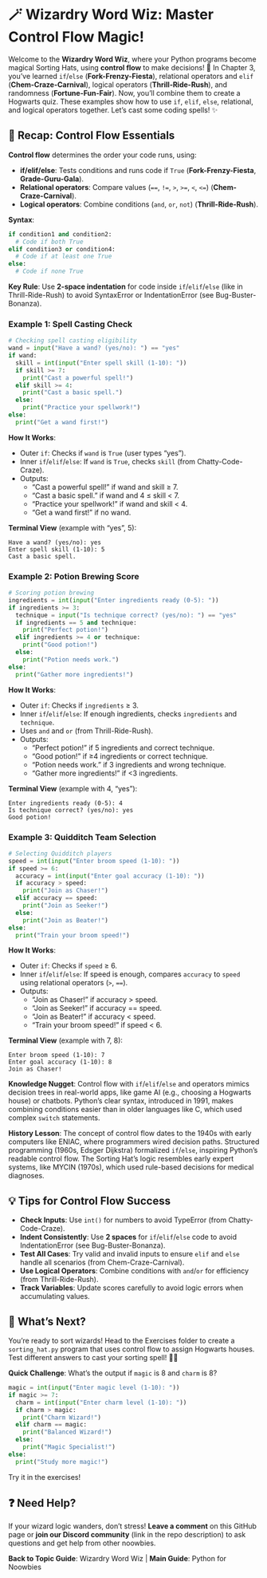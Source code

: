 # 🪄 Wizardry Word Wiz: Master Control Flow Magic!

Welcome to the **Wizardry Word Wiz**, where your Python programs become magical Sorting Hats, using **control flow** to make decisions! 🧙 In Chapter 3, you’ve learned `if`/`else` (**Fork-Frenzy-Fiesta**), relational operators and `elif` (**Chem-Craze-Carnival**), logical operators (**Thrill-Ride-Rush**), and randomness (**Fortune-Fun-Fair**). Now, you’ll combine them to create a Hogwarts quiz. These examples show how to use `if`, `elif`, `else`, relational, and logical operators together. Let’s cast some coding spells! ✨

## 📖 Recap: Control Flow Essentials

**Control flow** determines the order your code runs, using:

- **if/elif/else**: Tests conditions and runs code if `True` (**Fork-Frenzy-Fiesta**, **Grade-Guru-Gala**).
- **Relational operators**: Compare values (`==`, `!=`, `>`, `>=`, `<`, `<=`) (**Chem-Craze-Carnival**).
- **Logical operators**: Combine conditions (`and`, `or`, `not`) (**Thrill-Ride-Rush**).

**Syntax**:

```python
if condition1 and condition2:
  # Code if both True
elif condition3 or condition4:
  # Code if at least one True
else:
  # Code if none True
```

**Key Rule**: Use **2-space indentation** for code inside `if`/`elif`/`else` (like in Thrill-Ride-Rush) to avoid SyntaxError or IndentationError (see Bug-Buster-Bonanza).

### Example 1: Spell Casting Check

```python
# Checking spell casting eligibility
wand = input("Have a wand? (yes/no): ") == "yes"
if wand:
  skill = int(input("Enter spell skill (1-10): "))
  if skill >= 7:
    print("Cast a powerful spell!")
  elif skill >= 4:
    print("Cast a basic spell.")
  else:
    print("Practice your spellwork!")
else:
  print("Get a wand first!")
```

**How It Works**:

- Outer `if`: Checks if `wand` is `True` (user types “yes”).
- Inner `if`/`elif`/`else`: If `wand` is `True`, checks `skill` (from Chatty-Code-Craze).
- Outputs:
    - “Cast a powerful spell!” if wand and skill ≥ 7.
    - “Cast a basic spell.” if wand and 4 ≤ skill < 7.
    - “Practice your spellwork!” if wand and skill < 4.
    - “Get a wand first!” if no wand.

**Terminal View** (example with “yes”, 5):

```
Have a wand? (yes/no): yes
Enter spell skill (1-10): 5
Cast a basic spell.
```

### Example 2: Potion Brewing Score

```python
# Scoring potion brewing
ingredients = int(input("Enter ingredients ready (0-5): "))
if ingredients >= 3:
  technique = input("Is technique correct? (yes/no): ") == "yes"
  if ingredients == 5 and technique:
    print("Perfect potion!")
  elif ingredients >= 4 or technique:
    print("Good potion!")
  else:
    print("Potion needs work.")
else:
  print("Gather more ingredients!")
```

**How It Works**:

- Outer `if`: Checks if `ingredients` ≥ 3.
- Inner `if`/`elif`/`else`: If enough ingredients, checks `ingredients` and `technique`.
- Uses `and` and `or` (from Thrill-Ride-Rush).
- Outputs:
    - “Perfect potion!” if 5 ingredients and correct technique.
    - “Good potion!” if ≥4 ingredients or correct technique.
    - “Potion needs work.” if 3 ingredients and wrong technique.
    - “Gather more ingredients!” if <3 ingredients.

**Terminal View** (example with 4, “yes”):

```
Enter ingredients ready (0-5): 4
Is technique correct? (yes/no): yes
Good potion!
```

### Example 3: Quidditch Team Selection

```python
# Selecting Quidditch players
speed = int(input("Enter broom speed (1-10): "))
if speed >= 6:
  accuracy = int(input("Enter goal accuracy (1-10): "))
  if accuracy > speed:
    print("Join as Chaser!")
  elif accuracy == speed:
    print("Join as Seeker!")
  else:
    print("Join as Beater!")
else:
  print("Train your broom speed!")
```

**How It Works**:

- Outer `if`: Checks if `speed` ≥ 6.
- Inner `if`/`elif`/`else`: If speed is enough, compares `accuracy` to `speed` using relational operators (`>`, `==`).
- Outputs:
    - “Join as Chaser!” if accuracy > speed.
    - “Join as Seeker!” if accuracy == speed.
    - “Join as Beater!” if accuracy < speed.
    - “Train your broom speed!” if speed < 6.

**Terminal View** (example with 7, 8):

```
Enter broom speed (1-10): 7
Enter goal accuracy (1-10): 8
Join as Chaser!
```

**Knowledge Nugget**: Control flow with `if`/`elif`/`else` and operators mimics decision trees in real-world apps, like game AI (e.g., choosing a Hogwarts house) or chatbots. Python’s clear syntax, introduced in 1991, makes combining conditions easier than in older languages like C, which used complex `switch` statements.

**History Lesson**: The concept of control flow dates to the 1940s with early computers like ENIAC, where programmers wired decision paths. Structured programming (1960s, Edsger Dijkstra) formalized `if`/`else`, inspiring Python’s readable control flow. The Sorting Hat’s logic resembles early expert systems, like MYCIN (1970s), which used rule-based decisions for medical diagnoses.

## 💡 Tips for Control Flow Success

- **Check Inputs**: Use `int()` for numbers to avoid TypeError (from Chatty-Code-Craze).
- **Indent Consistently**: Use **2 spaces** for `if`/`elif`/`else` code to avoid IndentationError (see Bug-Buster-Bonanza).
- **Test All Cases**: Try valid and invalid inputs to ensure `elif` and `else` handle all scenarios (from Chem-Craze-Carnival).
- **Use Logical Operators**: Combine conditions with `and`/`or` for efficiency (from Thrill-Ride-Rush).
- **Track Variables**: Update scores carefully to avoid logic errors when accumulating values.

## 🎯 What’s Next?

You’re ready to sort wizards! Head to the Exercises folder to create a `sorting_hat.py` program that uses control flow to assign Hogwarts houses. Test different answers to cast your sorting spell! 🧙‍♂️

**Quick Challenge**: What’s the output if `magic` is 8 and `charm` is 8?

```python
magic = int(input("Enter magic level (1-10): "))
if magic >= 7:
  charm = int(input("Enter charm level (1-10): "))
  if charm > magic:
    print("Charm Wizard!")
  elif charm == magic:
    print("Balanced Wizard!")
  else:
    print("Magic Specialist!")
else:
  print("Study more magic!")
```

Try it in the exercises!

## ❓ Need Help?

If your wizard logic wanders, don’t stress! **Leave a comment** on this GitHub page or **join our Discord community** (link in the repo description) to ask questions and get help from other noowbies.

**Back to Topic Guide**: Wizardry Word Wiz | **Main Guide**: Python for Noowbies